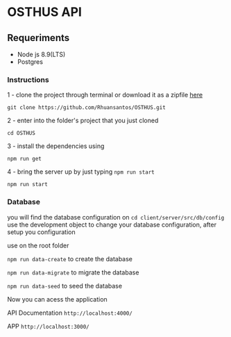 # OSTHUS API

## Requeriments
* Node js 8.9(LTS)
* Postgres


### Instructions

1 - clone the project through terminal or download it as a zipfile [here](https://github.com/Rhuansantos/OSTHUS/archive/master.zip)

`git clone https://github.com/Rhuansantos/OSTHUS.git`


2 - enter into the folder's project that you just cloned

`cd OSTHUS`

3 - install the dependencies using

`npm run get`

4 - bring the server up by just typing `npm run start`

`npm run start`



### Database

you will find the database configuration on `cd client/server/src/db/config`
use the development object to change your database configuration, after setup you configuration

use on the root folder

`npm run data-create` to create the database

`npm run data-migrate` to migrate the database

`npm run data-seed` to seed the database 


Now you can acess the application

> 
API Documentation `http://localhost:4000/`

> 
APP `http://localhost:3000/`